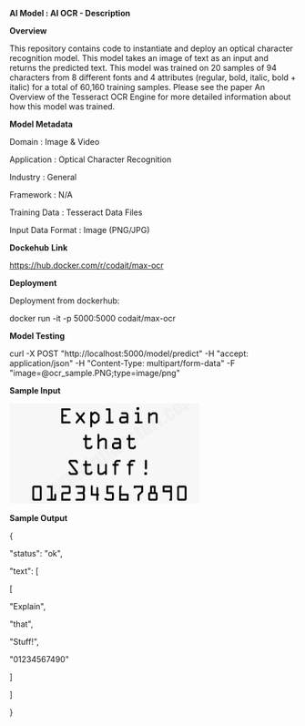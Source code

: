 
**AI Model : AI OCR - Description**

**Overview**

This repository contains code to instantiate and deploy an optical character recognition model. This model takes an image of text as an input and returns the predicted text. This model was trained on 20 samples of 94 characters from 8 different fonts and 4 attributes (regular, bold, italic, bold + italic) for a total of 60,160 training samples. Please see the paper An Overview of the Tesseract OCR Engine for more detailed information about how this model was trained.

**Model Metadata**

Domain : Image & Video

Application : Optical Character Recognition

Industry : General

Framework : N/A

Training Data : Tesseract Data Files

Input Data Format : Image (PNG/JPG)

**Dockehub** **Link**

https://hub.docker.com/r/codait/max-ocr

**Deployment**

Deployment from dockerhub:

docker run -it -p 5000:5000 codait/max-ocr

**Model Testing**

curl -X POST "http://localhost:5000/model/predict" -H "accept: application/json" -H "Content-Type: multipart/form-data" -F "image=@ocr\_sample.PNG;type\=image/png"

**Sample Input**

![](ai-ocr-description_files/image001.png)

**Sample Output**

{

 "status": "ok",

 "text": \[

 \[

 "Explain",

 "that",

 "Stuff!",

 "01234567490"

 \]

 \]

}